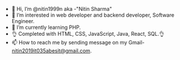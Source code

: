 - 👋 Hi, I’m @nitin1999n aka -"Nitin Sharma"
- 👀 I’m interested in web developer and backend developer, Software Engineer.
- 🌱 I’m currently learning PHP.
- 👌 Completed with HTML, CSS, JavaScript, Java, React, SQL.👌
- 📫 How to reach me by sending message on my Gmail- nitin2019it035abesit@gmail.com.
<!---
nitin1999n/nitin1999n is a ✨ special ✨ repository because its `README.md` (this file) appears on your GitHub profile.
You can click the Preview link to take a look at your changes.
--->
